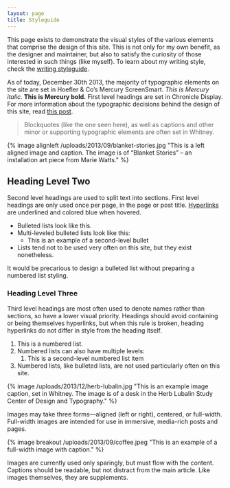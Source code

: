 ```yaml
---
layout: page
title: Styleguide
---
```


This page exists to demonstrate the visual styles of the various elements that comprise the design of this site. This is not only for my own benefit, as the designer and maintainer, but also to satisfy the curiosity of those interested in such things (like myself). To learn about my writing style, check the [writing styleguide](/styleguide/writing).

As of today, December 30th 2013, the majority of typographic elements on the site are set in H<span class="caps">oefler</span> &amp; C<span class="caps">o</span>&rsquo;s Mercury ScreenSmart. *This is Mercury italic.* **This is Mercury bold.** First level headings are set in Chronicle Display. For more information about the typographic decisions behind the design of this site, read [this post](/2013/10/17/read-all-about-it/).

> Blockquotes (like the one seen here), as well as captions and other minor or supporting typographic elements are often set in Whitney.

{% image alignleft /uploads/2013/09/blanket-stories.jpg "This is a left aligned image and caption. The image is of “Blanket Stories” – an installation art piece from Marie Watts." %}

## Heading Level Two

Second level headings are used to split text into sections. First level headings are only used once per page, in the page or post title. [Hyperlinks](/styleguide) are underlined and colored blue when hovered.

- Bulleted lists look like this.
- Multi-leveled bulleted lists look like this:
	- This is an example of a second-level bullet
- Lists tend not to be used very often on this site, but they exist nonetheless.

It would be precarious to design a bulleted list without preparing a numbered list styling.

### Heading Level Three
Third level headings are most often used to denote names rather than sections, so have a lower visual priority. Headings should avoid containing or being themselves hyperlinks, but when this rule is broken, heading hyperlinks do not differ in style from the heading itself.

1. This is a numbered list.
2. Numbered lists can also have multiple levels:
	1. This is a second-level numbered list item
3. Numbered lists, like bulleted lists, are not used particularly often on this site.

{% image /uploads/2013/12/herb-lubalin.jpg "This is an example image caption, set in Whitney. The image is of a desk in the Herb Lubalin Study Center of Design and Typography." %}

Images may take three forms—aligned (left or right), centered, or full-width. Full-width images are intended for use in immersive, media-rich posts and pages.

{% image breakout /uploads/2013/09/coffee.jpeg "This is an example of a full-width image with caption." %}

Images are currently used only sparingly, but must flow with the content. Captions should be readable, but not distract from the main article. Like images themselves, they are supplements.
